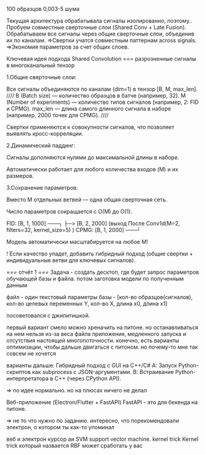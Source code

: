 100 образцов 
0,003-5 шума

Текущая архитектура обрабатывала сигналы изолированно, поэтому.. 
Пробуем совместные сверточные слои (Shared Conv + Late Fusion).
Обрабатываем все сигналы через общие сверточные слои, объединив их по каналам.
=>Свертки учатся совместным паттернам across signals.
=>Экономия параметров за счет общих слоев.

Ключевая идея подхода Shared Convolution === разрозненные сигналы в многоканальный тензор

1.Общие сверточные слои:

Все сигналы объединяются по каналам (dim=1) в тензор [B, M, max_len].
////
B (Batch size) — количество образцов в батче (например, 32).
M (Number of experiments) — количество типов сигналов (например, 2: FID и CPMG).
max_len — длина самого длинного сигнала в наборе (например, 2000 точек для CPMG).
////

Свертки применяются к совокупности сигналов, что позволяет выявлять кросс-корреляции.

2.Динамический паддинг:

Сигналы дополняются нулями до максимальной длины в наборе.

Автоматически работает для любого количества входов (M) и их размеров.

3.Сохранение параметров:

Вместо M отдельных ветвей — одна общая сверточная сеть.

Число параметров сокращается с O(M) до O(1).

FID:  [B, 1, 1000] ───┐
                      ├─> [B, 2, 2000] (выход После Conv1d(M=2, filters=32, kernel_size=5) )
CPMG: [B, 1, 2000] ───┘

Модель автоматически масштабируется на любое M!

! Если качество упадет, добавить гибридный подход (общие свертки + индивидуальные ветви для ключевых сигналов).


=== отчёт 1 ===
Задача - создать десктоп, где будет запрос параметров обучающей базы и файла. потом заготовка модели по полученным данным

файл - один текстовый
параметры базы - [кол-во образцов(сигналов), кол-во целевых переменных Y, кол-во X, длина х0, длина х1]

посоветовался с джипитишкой. 

первый вариант смело можно хреначить на питоне. но останавливаться на нем нельзя из-за веса файла приложения, медленного запуска и отсутствия настоящей многопоточности. конечно, есть варианты оптимизации, чтобы дальше двигаться с питоном. но почему-то мне так совсем не хочется

варианты дальше:
Гибридный подход с GUI на C++/C# 
    A: Запуск Python-скриптов как subprocess с JSON-аргументами.
    B: Встраивание Python-интерпретатора в C++ (через CPython API).

=> по идее нормально. но на плюсах ничего не делал

Веб-приложение (Electron/Flutter + FastAPI)
FastAPI - это для бекенда на питоне.

=> не то что нужно по заданию. интересно, что порекомендовали электрон, о котором ты как-то упоминал

веб и электрон
курсор аи
SVM support vector machine. kernel trick 
Kernel trick который назвается RBF может сработать у вас